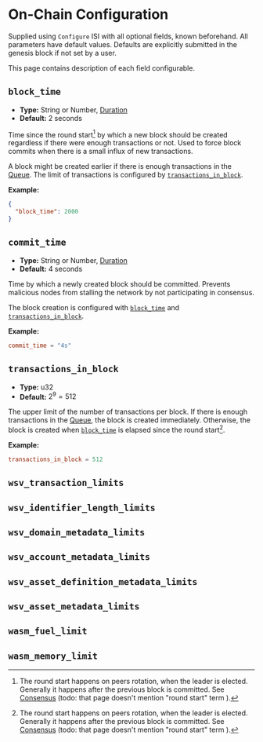 # On-Chain Configuration

Supplied using `Configure` ISI with all optional fields, known beforehand. All parameters have default values. Defaults
are explicitly submitted in the genesis block if not set by a user.

This page contains description of each field configurable.

## `block_time`

- **Type:** String or Number, [Duration](glossary#type-duration)
- **Default:** 2 seconds

Time since the round start[^1] by which a new block should be created regardless if there were enough transactions or
not. Used to force block commits when there is a small influx of new transactions.

A block might be created earlier if there is enough transactions in the [Queue](queue-params). The limit of transactions
is configured by [`transactions_in_block`](#transactions-in-block).

**Example:**

```json
{
  "block_time": 2000
}
```

## `commit_time`

- **Type:** String or Number, [Duration](glossary#type-duration)
- **Default:** 4 seconds

Time by which a newly created block should be committed. Prevents malicious nodes from stalling the network by not
participating in consensus.

The block creation is configured with [`block_time`](#block-time) and [`transactions_in_block`](#transactions-in-block).

**Example:**

```toml
commit_time = "4s"
```

## `transactions_in_block`

- **Type:** u32
- **Default:** $2^9 = 512$

The upper limit of the number of transactions per block. If there is enough transactions in the [Queue](queue-params),
the block is created immediately. Otherwise, the block is created when [`block_time`](#block-time) is elapsed since the
round start[^1].

**Example:**

```toml
transactions_in_block = 512
```

## `wsv_transaction_limits`

## `wsv_identifier_length_limits`

## `wsv_domain_metadata_limits`

## `wsv_account_metadata_limits`

## `wsv_asset_definition_metadata_limits`

## `wsv_asset_metadata_limits`

## `wasm_fuel_limit`

## `wasm_memory_limit`

[^1]:
    The round start happens on peers rotation, when the leader is elected. Generally it happens after the previous block
    is committed. See [Consensus](/guide/blockchain/consensus) (todo: that page doesn't mention "round start" term ).
